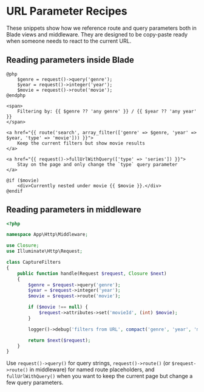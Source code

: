 # URL Parameter Recipes

These snippets show how we reference route and query parameters both in Blade views and middleware. They are designed to be copy-paste ready when someone needs to react to the current URL.

## Reading parameters inside Blade

```blade
@php
    $genre = request()->query('genre');
    $year = request()->integer('year');
    $movie = request()->route('movie');
@endphp

<span>
    Filtering by: {{ $genre ?? 'any genre' }} / {{ $year ?? 'any year' }}
</span>

<a href="{{ route('search', array_filter(['genre' => $genre, 'year' => $year, 'type' => 'movie'])) }}">
    Keep the current filters but show movie results
</a>

<a href="{{ request()->fullUrlWithQuery(['type' => 'series']) }}">
    Stay on the page and only change the `type` query parameter
</a>

@if ($movie)
    <div>Currently nested under movie {{ $movie }}.</div>
@endif
```

## Reading parameters in middleware

```php
<?php

namespace App\Http\Middleware;

use Closure;
use Illuminate\Http\Request;

class CaptureFilters
{
    public function handle(Request $request, Closure $next)
    {
        $genre = $request->query('genre');
        $year = $request->integer('year');
        $movie = $request->route('movie');

        if ($movie !== null) {
            $request->attributes->set('movieId', (int) $movie);
        }

        logger()->debug('filters from URL', compact('genre', 'year', 'movie'));

        return $next($request);
    }
}
```

Use `request()->query()` for query strings, `request()->route()` (or `$request->route()` in middleware) for named route placeholders, and `fullUrlWithQuery()` when you want to keep the current page but change a few query parameters.
